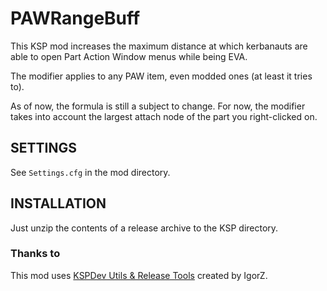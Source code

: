 # PAWRangeBuff
This KSP mod increases the maximum distance at which kerbanauts are able to open Part Action Window menus while being EVA.

The modifier applies to any PAW item, even modded ones (at least it tries to).

As of now, the formula is still a subject to change. For now, the modifier takes into account the largest attach node of the part you right-clicked on.

## SETTINGS
See `Settings.cfg` in the mod directory.

## INSTALLATION
Just unzip the contents of a release archive to the KSP directory.

### Thanks to
This mod uses [KSPDev Utils & Release Tools](https://forum.kerbalspaceprogram.com/index.php?/topic/150786-minimum-ksp-version-18-kspdev-logconsole-v21-utils-v22-releasetools-v11-localizationtool-v19/) created by IgorZ.

